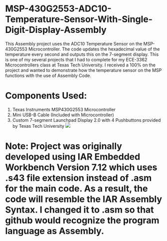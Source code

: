 # MSP-430G2553-ADC10-Temperature-Sensor-With-Single-Digit-Display-Assembly
This Assembly project uses the ADC10 Temperature Sensor on the MSP-430G2553 Microcontroller. The code updates the hexadecimal value of the temperature every second and outputs this on the 7-segment display. This is one of my several projects that I had to complete for my ECE-3362 Microcontrollers class at Texas Tech University. I received a 100% on the project and wanted to demonstrate how the temperature sensor on the MSP functions with the use of Assembly Code.

# Components Used:
1. Texas Instruments MSP430G2553 Microcontroller 
2. Mini USB-B Cable (Included with Microcontroller)
3. Custom 7-segment Launchpad Display 2.0 with 4 Pushbuttons provided by Texas Tech University 
![](ADC10tempsensordemo.gif)

# Note: Project was originally developed using IAR Embedded Workbench Version 7.12 which uses .s43 file extension instead of .asm for the main code. As a result, the code will resemble the IAR Assembly Syntax. I changed it to .asm so that github would recognize the program language as Assembly.
